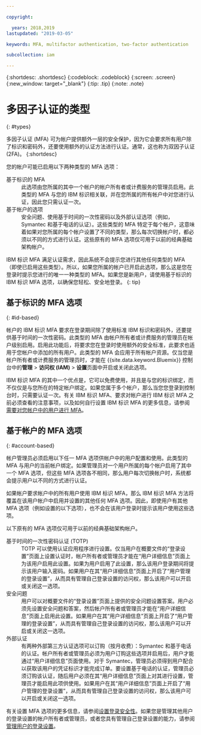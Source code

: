 ```yaml
---

copyright:

  years: 2018,2019
lastupdated: "2019-03-05"

keywords: MFA, multifactor authentication, two-factor authentication

subcollection: iam

---
```


{:shortdesc: .shortdesc}
{:codeblock: .codeblock}
{:screen: .screen}
{:new_window: target="_blank"}
{:tip: .tip}
{:note: .note}

# 多因子认证的类型
{: #types}

多因子认证 (MFA) 可为帐户提供额外一层的安全保护，因为它会要求所有用户除了标识和密码外，还要使用额外的认证方法进行认证。通常，这也称为双因子认证 (2FA)。
{:shortdesc}

您的帐户可能已启用以下两种类型的 MFA 选项：

<dl>
<dt>基于标识的 MFA</dt>
<dd>此选项由您所属的其中一个帐户的帐户所有者或计费服务的管理员启用。此类型的 MFA 与您的 IBM 标识相关联，并在您所属的所有帐户中对您进行认证，因此您只需认证一次。</dd>
<dt>基于帐户的选项</dt>
<dd>安全问题、使用基于时间的一次性密码以及外部认证选项（例如，Symantec 和基于电话的认证）。这些类型的 MFA 特定于每个帐户，这意味着如果对您所属的每个帐户设置了不同的类型，那么每次切换帐户时，都必须以不同的方式进行认证。这些原有的 MFA 选项仅可用于以前的经典基础架构帐户。</dd>
</dl>

IBM 标识 MFA 满足认证需求，因此系统不会提示您进行其他任何类型的 MFA（即使已启用这些类型）。所以，如果您所属的帐户已开启此选项，那么这是您在登录时提示您进行的唯一一种类型的 MFA。如果您是新用户，请使用基于标识的 IBM 标识 MFA 选项，以确保您轻松、安全地登录。
{: tip}

## 基于标识的 MFA 选项
{: #id-based}

帐户的 IBM 标识 MFA 要求在登录期间除了使用标准 IBM 标识和密码外，还要提供基于时间的一次性密码。此类型的 MFA 由帐户所有者或计费服务的管理员在帐户级别启用。启用此功能后，将要求您在登录时使用额外的安全标准，此要求也适用于您帐户中添加的所有用户。此类型的 MFA 会应用于所有帐户资源。仅当您是帐户所有者或计费服务的管理员时，才能在 {{site.data.keyword.Bluemix}} 控制台中的**管理** > **访问权 (IAM)** > **设置**页面中开启或关闭此选项。

IBM 标识 MFA 的其中一个优点是，它可以免费使用，并且是与您的标识绑定，而不仅仅是与您所在的特定帐户绑定。如果您属于多个帐户，那么当您您登录到控制台时，只需要认证一次。有关 IBM 标识 MFA、要求对帐户进行 IBM 标识 MFA 之前必须查看的注意事项，以及如何自行设置 IBM 标识 MFA 的更多信息，请参阅[需要对您帐户中的用户进行 MFA](/docs/iam?topic=iam-enablemfa#enablemfa)。

## 基于帐户的 MFA 选项
{: #account-based}

帐户管理员必须启用以下任一 MFA 选项供帐户中的用户配置和使用。此类型的 MFA 与用户的当前帐户绑定。如果管理员对一个用户所属的每个帐户启用了其中一个 MFA 选项，但这些 MFA 选项各不相同，那么用户每次切换帐户时，系统都会提示用户以不同的方式进行认证。

如果帐户要求帐户中的所有用户使用 IBM 标识 MFA，那么 IBM 标识 MFA 方法将覆盖在该用户帐户中启用并设置的其他任何 MFA 选项。因此，即使用户有其他 MFA 选项（例如设置的以下选项），也不会在该用户登录时提示该用户使用这些选项。

以下原有的 MFA 选项仅可用于以前的经典基础架构帐户。

<dl>
<dt>基于时间的一次性密码认证 (TOTP)</dt>
<dd>TOTP 可以使用认证应用程序进行设置。仅当用户在概要文件的“登录设置”页面上设置认证时，帐户所有者或管理员才能在“用户详细信息”页面上为该用户启用此设置。如果为用户启用了此设置，那么该用户登录期间将提示该用户输入密码。如果用户在其“用户详细信息”页面上开启了“用户管理的登录设置”，从而具有管理自己登录设置的访问权，那么该用户可以开启或关闭这一选项。</dd>
<dt>安全问题</dt>
<dd>用户可以对概要文件的“登录设置”页面上提供的安全问题设置答案。用户必须先设置安全问题和答案，然后帐户所有者或管理员才能在“用户详细信息”页面上启用此设置。如果用户在其“用户详细信息”页面上开启了“用户管理的登录设置”，从而具有管理自己登录设置的访问权，那么该用户可以开启或关闭这一选项。</dd>
<dt>外部认证</dt>
<dd>有两种外部第三方认证选项可以订购（按月收费）：Symantec 和基于电话的认证。帐户所有者或管理员必须为用户订购这些选项并启用后，用户才能通过“用户详细信息”页面使用。对于 Symantec，管理员必须得到用户配合以获取该用户的凭证标识才能完成订单。要设置基于电话的认证，管理员必须订购该认证，随后用户必须在其“用户详细信息”页面上对其进行设置，管理员才能启用此项供使用。如果用户在其“用户详细信息”页面上开启了“用户管理的登录设置”，从而具有管理自己登录设置的访问权，那么该用户可以开启或关闭这一选项。</dd>
</dl>

有关设置 MFA 选项的更多信息，请参阅[设置登录安全性](/docs/account?topic=account-login-settings#login-settings)。如果您是管理其他用户的登录设置的帐户所有者或管理员，或者您具有管理自己登录设置的能力，请参阅[管理用户的登录设置](/docs/iam?topic=iam-loginsettings#loginsettings)。
